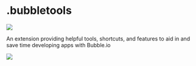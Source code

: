 # .bubbletools
![](https://github.com/jadedkitty/bubble-tools/blob/master/icons/bubble-tools-icon-128px.png)

An extension providing helpful tools, shortcuts, and features to aid in and save time developing apps with Bubble.io  

![](https://github.com/jadedkitty/bubble-tools/blob/master/preview.png)

